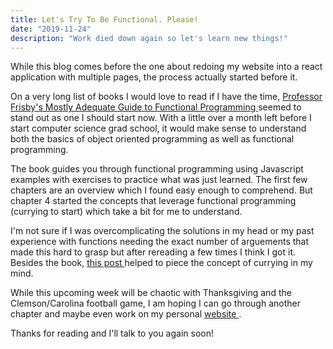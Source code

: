 ```yaml
---
title: Let's Try To Be Functional. Please!
date: "2019-11-24"
description: "Work died down again so let's learn new things!"
---
```


While this blog comes before the one about redoing my website into a react application with multiple pages, the process actually started before it. 

On a very long list of books I would love to read if I have the time, <a href = "https://mostly-adequate.gitbooks.io/mostly-adequate-guide/" target="_blank">Professor Frisby's Mostly Adequate Guide to Functional Programming </a> seemed to stand out as one I should start now. With a little over a month left before I start computer science grad school, it would make sense to understand both the basics of object oriented programming as well as functional programming. 

The book guides you through functional programming using Javascript examples with exercises to practice what was just learned. The first few chapters are an overview which I found easy enough to comprehend. But chapter 4 started the concepts that leverage functional programming (currying to start) which take a bit for me to understand. 

I'm not sure if I was overcomplicating the solutions in my head or my past experience with functions needing the exact number of arguements that made this hard to grasp but after rereading a few times I think I got it. Besides the book, <a href = "https://blog.bitsrc.io/understanding-currying-in-javascript-ceb2188c339" target="_blank"> this post </a> helped to piece the concept of currying in my mind.

While this upcoming week will be chaotic with Thanksgiving and the Clemson/Carolina football game, I am hoping I can go through another chapter and maybe even work on my personal <a href = "https://personal-website-bl2h3u7r9.now.sh/" target="_blank"> website </a>.

Thanks for reading and I'll talk to you again soon!